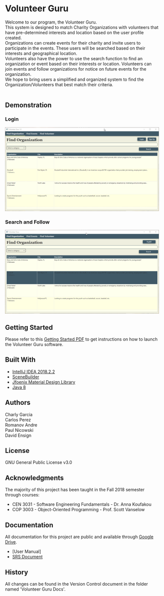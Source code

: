 # Volunteer Guru

Welcome to our program, the Volunteer Guru.</br>
This system is designed to match Charity Organizations with volunteers that have pre-determined interests and location based on the user profile created.</br>
Organizations can create events for their charity and invite users to participate in the events. These users will be searched based on their interests and geographical location.</br>
Volunteers also have the power to use the search function to find an organization or event based on their interests or location. Volunteers can join events and follow organizations for notice on future events for the organization.</br>
We hope to bring users a simplified and organized system to find the Organization/Volunteers that best match their criteria.</br></br>

## Demonstration

### Login
![Alt Text](https://github.com/paulytools/VolunteerGuru/blob/master/README_Res/demo1.gif)

### Search and Follow
![Alt Text](https://github.com/paulytools/VolunteerGuru/blob/master/README_Res/demo2.gif)

## Getting Started

Please refer to this [Getting Started PDF]( https://github.com/paulytools/VolunteerGuru/blob/master/README_Res/GettingStarted.pdf) to get instructions on how to launch the Volunteer Guru software. 

## Built With

* [IntelliJ IDEA 2018.2.2](https://www.jetbrains.com/idea/)
* [SceneBuilder](https://gluonhq.com/products/scene-builder/)
* [Jfoenix Material Design Library](http://www.jfoenix.com/)
* [Java 8](https://www.oracle.com/technetwork/java/javase/downloads/jdk8-downloads-2133151.html)

## Authors

Charly Garcia</br>
Carlos Perez</br>
Romanov Andre</br>
Paul Nicowski</br>
David Ensign</br>

## License

GNU General Public License v3.0 

## Acknowledgments

The majority of this project has been taught in the Fall 2018 semester through courses:
* CEN 3031 - Software Engineering Fundamentals - Dr. Anna Koufakou
* COP 3003 - Object-Oriented Programming - Prof. Scott Vanselow

## Documentation
All documentation for this project are public and available through [Google Drive](https://drive.google.com/drive/folders/1YFgY7DC1gBRTVBTEFX4QLfQXijo7DOy7).
* [User Manual]	
* [SRS Document](https://docs.google.com/document/d/1ZU9fUrjzXcdCCK0K47DNGiVo_OTqOwc0z5cTQBTxyCE/edit)

## History

All changes can be found in the Version Control document in the folder named 'Volunteer Guru Docs'. 
